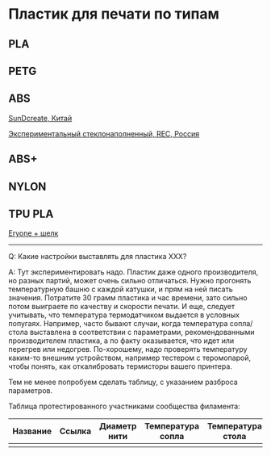 # Пластик для печати по типам


## PLA


## PETG


## ABS
[SunDcreate, Китай](https://aliexpress.ru/item/32964875934.html)

[Экспериментальный стеклонаполненный, REC, Россия](https://rec3d.ru/plastik-dlya-3d-printerov/eksperimentalnye-materialy/abs-steklo-plastik-rec-1-75-natyralniy/)

## ABS+


## NYLON


## TPU PLA
[Eryone + шелк](https://aliexpress.ru/item/1005004270970940.html)

---------

Q: Какие настройки выставлять для пластика XXX?

A: Тут экспериментировать надо. Пластик даже одного производителя, но разных партий, может очень сильно отличаться. Нужно прогонять температурную башню с каждой катушки, и прям на ней писать значения. Потратите 30 грамм пластика и час времени, зато сильно потом выиграете по качеству и скорости печати. И еще, следует учитывать, что температура термодатчиком выдается в условных попугаях. Например, часто бывают случаи, когда температура сопла/стола выставлена в соответствии с параметрами, рекомендованными производителем пластика, а по факту оказывается, что идет или перегрев или недогрев. По-хорошему, надо проверять температуру каким-то внешним устройством, например тестером с теромопарой, чтобы понять, как откалибровать термисторы вашего принтера.

Тем не менее попробуем сделать таблицу, с указанием разброса параметров.

Таблица протестированного участниками сообщества филамента:

| Название | Ссылка | Диаметр нити | Температура сопла | Температура стола | Скорость обдува | Особые условия |
| -------- | ------ | ------------ | ----------------- | ----------------- | --------------- | -------------- |
|          |        |              |                   |                   |                 |                |
